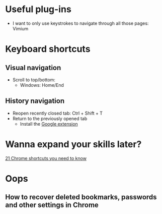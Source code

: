 # Useful plug-ins
- I want to only use keystrokes to navigate through all those pages: Vimium

# Keyboard shortcuts
## Visual navigation
- Scroll to top/bottom:    
  - Windows: Home/End
## History navigation
- Reopen recently closed tab: Ctrl + Shift + T
- Return to the previously opened tab
  - Install the [Google extension](https://chrome.google.com/webstore/detail/previous-tab/bjaniflnlhhofabpoamhnobeonjcjjpl?hl=en#:~:text=Switch%20back%20to%20the%20previously,Ctrl%2B%60%20as%20keyboard%20shortcuts.)
# Wanna expand your skills later?
[21 Chrome shortcuts you need to know](https://www.cnet.com/how-to/21-chrome-shortcuts-you-need-to-know/)

# Oops
## How to recover deleted bookmarks, passwords and other settings in Chrome
